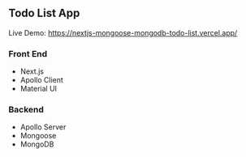 ## Todo List App

Live Demo: https://nextjs-mongoose-mongodb-todo-list.vercel.app/

### Front End

- Next.js
- Apollo Client
- Material UI

### Backend

- Apollo Server
- Mongoose
- MongoDB
